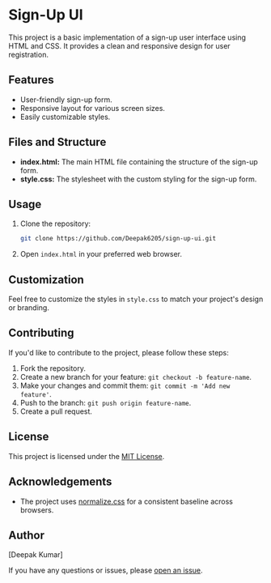 # Sign-Up UI

This project is a basic implementation of a sign-up user interface using HTML and CSS. It provides a clean and responsive design for user registration.

## Features

- User-friendly sign-up form.
- Responsive layout for various screen sizes.
- Easily customizable styles.

## Files and Structure

- **index.html:** The main HTML file containing the structure of the sign-up form.
- **style.css:** The stylesheet with the custom styling for the sign-up form.

## Usage

1. Clone the repository:

    ```bash
    git clone https://github.com/Deepak6205/sign-up-ui.git
    ```

2. Open `index.html` in your preferred web browser.

## Customization

Feel free to customize the styles in `style.css` to match your project's design or branding.

## Contributing

If you'd like to contribute to the project, please follow these steps:

1. Fork the repository.
2. Create a new branch for your feature: `git checkout -b feature-name`.
3. Make your changes and commit them: `git commit -m 'Add new feature'`.
4. Push to the branch: `git push origin feature-name`.
5. Create a pull request.

## License

This project is licensed under the [MIT License](LICENSE).

## Acknowledgements

- The project uses [normalize.css](https://necolas.github.io/normalize.css/) for a consistent baseline across browsers.

## Author

[Deepak Kumar]

If you have any questions or issues, please [open an issue](https://github.com/Deepak6205/sign-up-ui/issues).
